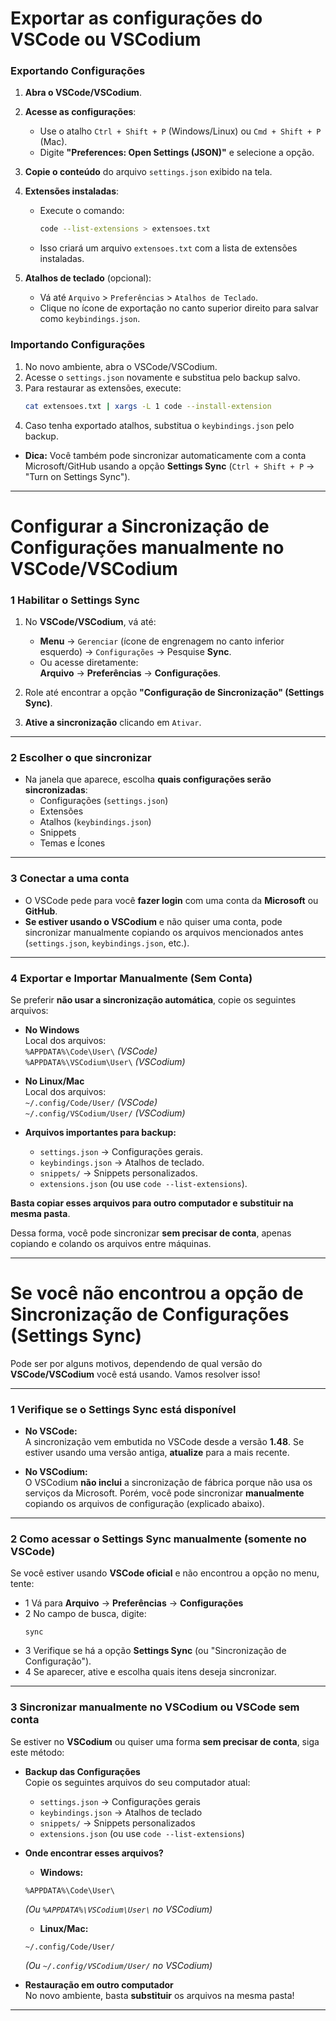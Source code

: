 # Exportar as configurações do **VSCode** ou **VSCodium**

### **Exportando Configurações**
1. **Abra o VSCode/VSCodium**.
2. **Acesse as configurações**:
   - Use o atalho `Ctrl + Shift + P` (Windows/Linux) ou `Cmd + Shift + P` (Mac).
   - Digite **"Preferences: Open Settings (JSON)"** e selecione a opção.
3. **Copie o conteúdo** do arquivo `settings.json` exibido na tela.

4. **Extensões instaladas**:
   - Execute o comando:
     ```sh
     code --list-extensions > extensoes.txt
     ```
   - Isso criará um arquivo `extensoes.txt` com a lista de extensões instaladas.

5. **Atalhos de teclado** (opcional):
   - Vá até `Arquivo` > `Preferências` > `Atalhos de Teclado`.
   - Clique no ícone de exportação no canto superior direito para salvar como `keybindings.json`.

### **Importando Configurações**
1. No novo ambiente, abra o VSCode/VSCodium.
2. Acesse o `settings.json` novamente e substitua pelo backup salvo.
3. Para restaurar as extensões, execute:
   ```sh
   cat extensoes.txt | xargs -L 1 code --install-extension
   ```
4. Caso tenha exportado atalhos, substitua o `keybindings.json` pelo backup.

- **Dica:** Você também pode sincronizar automaticamente com a conta Microsoft/GitHub usando a opção **Settings Sync** (`Ctrl + Shift + P` → "Turn on Settings Sync").
___
# Configurar a **Sincronização de Configurações** manualmente no **VSCode/VSCodium**

### **1 Habilitar o Settings Sync**
1. No **VSCode/VSCodium**, vá até:
   - **Menu** → `Gerenciar` (ícone de engrenagem no canto inferior esquerdo) → `Configurações` → Pesquise **Sync**.
   - Ou acesse diretamente:  
     **Arquivo** → **Preferências** → **Configurações**.

2. Role até encontrar a opção **"Configuração de Sincronização" (Settings Sync)**.

3. **Ative a sincronização** clicando em `Ativar`.

---

### **2 Escolher o que sincronizar**
- Na janela que aparece, escolha **quais configurações serão sincronizadas**:
  -  Configurações (`settings.json`)
  -  Extensões
  -  Atalhos (`keybindings.json`)
  -  Snippets
  -  Temas e Ícones

---

### **3 Conectar a uma conta**
- O VSCode pede para você **fazer login** com uma conta da **Microsoft** ou **GitHub**.
- **Se estiver usando o VSCodium** e não quiser uma conta, pode sincronizar manualmente copiando os arquivos mencionados antes (`settings.json`, `keybindings.json`, etc.).

---

### **4 Exportar e Importar Manualmente (Sem Conta)**
Se preferir **não usar a sincronização automática**, copie os seguintes arquivos:

 - **No Windows**  
Local dos arquivos:  
`%APPDATA%\Code\User\` *(VSCode)*  
`%APPDATA%\VSCodium\User\` *(VSCodium)*  

 - **No Linux/Mac**  
Local dos arquivos:  
`~/.config/Code/User/` *(VSCode)*  
`~/.config/VSCodium/User/` *(VSCodium)*  

- **Arquivos importantes para backup:**
  - `settings.json` → Configurações gerais.
  - `keybindings.json` → Atalhos de teclado.
  - `snippets/` → Snippets personalizados.
  - `extensions.json` (ou use `code --list-extensions`).

 **Basta copiar esses arquivos para outro computador e substituir na mesma pasta**.

 Dessa forma, você pode sincronizar **sem precisar de conta**, apenas copiando e colando os arquivos entre máquinas.
___
# Se você não encontrou a opção de **Sincronização de Configurações (Settings Sync)**

Pode ser por alguns motivos, dependendo de qual versão do **VSCode/VSCodium** você está usando. Vamos resolver isso!  

---

### **1 Verifique se o Settings Sync está disponível**  
- **No VSCode:**  
A sincronização vem embutida no VSCode desde a versão **1.48**. Se estiver usando uma versão antiga, **atualize** para a mais recente.  

- **No VSCodium:**  
O VSCodium **não inclui** a sincronização de fábrica porque não usa os serviços da Microsoft. Porém, você pode sincronizar **manualmente** copiando os arquivos de configuração (explicado abaixo).  

---

### **2 Como acessar o Settings Sync manualmente** (somente no VSCode)  
Se você estiver usando **VSCode oficial** e não encontrou a opção no menu, tente:  

- 1 Vá para **Arquivo** → **Preferências** → **Configurações**  
- 2 No campo de busca, digite:  
   ```
   sync
   ```
- 3 Verifique se há a opção **Settings Sync** (ou "Sincronização de Configuração").  
- 4 Se aparecer, ative e escolha quais itens deseja sincronizar.  

---

### **3 Sincronizar manualmente no VSCodium ou VSCode sem conta**  
Se estiver no **VSCodium** ou quiser uma forma **sem precisar de conta**, siga este método:

- **Backup das Configurações**  
Copie os seguintes arquivos do seu computador atual:  

  - `settings.json` → Configurações gerais  
  - `keybindings.json` → Atalhos de teclado  
  - `snippets/` → Snippets personalizados  
  - `extensions.json` (ou use `code --list-extensions`)  

- **Onde encontrar esses arquivos?**  

  - **Windows:**  
  ```
  %APPDATA%\Code\User\
  ```
  *(Ou `%APPDATA%\VSCodium\User\` no VSCodium)*  

  - **Linux/Mac:**  
  ```
  ~/.config/Code/User/
  ```
  *(Ou `~/.config/VSCodium/User/` no VSCodium)*  

- **Restauração em outro computador**  
No novo ambiente, basta **substituir** os arquivos na mesma pasta!  

---
